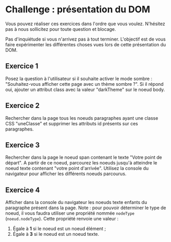 # Challenge : présentation du DOM

Vous pouvez réaliser ces exercices dans l'ordre que vous voulez. N'hésitez pas à nous sollicitez pour toute question et blocage.

Pas d'inquiétude si vous n'arrivez pas à tout terminer. L'objectif est de vous faire expérimenter les différentes choses vues lors de cette présentation du DOM.

## Exercice 1
Posez la question à l'utilisateur si il souhaite activer le mode sombre : "Souhaitez-vous afficher cette page avec un thème sombre ?". Si il répond oui, ajouter un attribut class avec la valeur "darkTheme" sur le noeud body.

## Exercice 2
Rechercher dans la page tous les noeuds paragraphes ayant une classe CSS "uneClasse" et supprimer les attributs id présents sur ces paragraphes.

## Exercice 3
Rechercher dans la page le noeud span contenant le texte "Votre point de départ". A partir de ce noeud, parcourez les noeuds jusqu'à atteindre le noeud texte contenant "votre point d'arrivée". Utilisez la console du navigateur pour afficher les différents noeuds parcourus.

## Exercice 4
Afficher dans la console du navigateur les noeuds texte enfants du paragraphe présent dans la page. Note : pour pouvoir déterminer le type de noeud, il vous faudra utiliser une propriété nommée `nodeType` (`noeud.nodeType`). Cette propriété renvoie une valeur :

1. Égale à **1** si le noeud est un noeud élément ;
2. Égale à **3** si le noeud est un noeud texte.